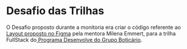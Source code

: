 # Desafio das Trilhas

O Desafio proposto durante a monitoria era criar o código referente ao [Layout proposto no Figma](https://www.figma.com/file/dnb2Q3jLPC5sTk7ca4XvY7/Design-Trilhas-%7C-Desenvolve-2023?node-id=101%3A16328&t=ldh8EjMooXWGoJdf-0) pela mentora Milena Emmert, para a trilha FullStack do[ Programa Desenvolve do Grupo Boticário](https://desenvolve.grupoboticario.com.br/).